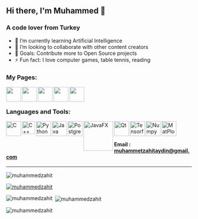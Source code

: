 ## Hi there, I'm Muhammed  👋

### A code lover from Turkey

- 🌱 I’m currently learning Artificial Intelligence
- 👯 I’m looking to collaborate with other content creators
- 🥅 Goals: Contribute more to Open Source projects
- ⚡ Fun fact: I love computer games, table tennis, reading

### My Pages:

[<img align="left" alt="" width="40px" src=https://cdn-icons-png.flaticon.com/512/174/174857.png />][linkedin]
[<img align="left" alt="" width="40px" src="https://cdn3.iconfinder.com/data/icons/logos-and-brands-adobe/512/189_Kaggle-512.png" />][kaggle]
[<img align="left" alt="" width="40px" src="https://user-images.githubusercontent.com/36547915/97088991-45da5d00-1652-11eb-900f-80d106540f4f.png" />][leetcode]
[<img align="left" alt="" width="40px" src="https://cdn4.iconfinder.com/data/icons/social-media-2210/24/Medium-512.png" />][medium]
[<img align="left" alt="" width="40px" src="https://1.bp.blogspot.com/-ULT9oDhqr24/XJYCrttOEpI/AAAAAAAAJYE/inXHXlzblBI3SbcGpiUj4TMNj-E8uPlaQCK4BGAYYCw/s1600/logo%2Bhackerrank%2Bicon.png" />][hackerrank]<br />
<br />

### Languages and Tools:
[<img align="left" alt="C" width="40px" src="https://cdn.iconscout.com/icon/free/png-512/c-programming-569564.png" />](C)
[<img align="left" alt="C++" width="35px" src="https://upload.wikimedia.org/wikipedia/commons/thumb/1/18/ISO_C%2B%2B_Logo.svg/1822px-ISO_C%2B%2B_Logo.svg.png" />](C++)
[<img align="left" alt="Python" width="40px" src="https://cdn.iconscout.com/icon/free/png-256/python-19-1175114.png" />](Python)
[<img align="left" alt="Java" width="40px" src="https://images.vexels.com/media/users/3/166401/isolated/lists/b82aa7ac3f736dd78570dd3fa3fa9e24-java-programming-language-icon.png" />](Java)
[<img align="left" alt="Postgresql" width="40px" src="https://cdn.iconscout.com/icon/free/png-256/postgresql-11-1175122.png" />](PostgreSQL)
[<img align="left" alt="JavaFX" width="80px" src="https://wikiimg.tojsiabtv.com/wikipedia/en/c/cc/JavaFX_Logo.png" />](JavaFX)
[<img align="left" alt="Qt" width="40px" src="https://cdn0.iconfinder.com/data/icons/flat-round-system/512/qt-512.png" />](Qt)
[<img align="left" alt="Tensorflow" width="40px" src="https://upload.wikimedia.org/wikipedia/commons/thumb/2/2d/Tensorflow_logo.svg/1200px-Tensorflow_logo.svg.png" />](Tensorflow)
[<img align="left" alt="Numpy" width="40px" src="https://cdn.worldvectorlogo.com/logos/numpy.svg" />](Numpy)
[<img align="left" alt="MatPlotlib" width="40px" src="https://upload.wikimedia.org/wikipedia/commons/thumb/8/84/Matplotlib_icon.svg/1024px-Matplotlib_icon.svg.png" />](Matplotlib) <br/>
<br/>

#### Email : muhammetzahitaydin@gmail.com

---

<p align="left"> <img src="https://komarev.com/ghpvc/?username=muhammedzahit&label=Profile%20views&color=0e75b6&style=flat" alt="muhammedzahit" /> </p>

<p align="left"> <a href="https://github.com/ryo-ma/github-profile-trophy"><img src="https://github-profile-trophy.vercel.app/?username=muhammedzahit" alt="muhammedzahit" /></a> </p>

<p><img align="left" src="https://github-readme-stats.vercel.app/api/top-langs?username=muhammedzahit&show_icons=true&locale=en&layout=compact" alt="muhammedzahit" /></p>

<p>&nbsp;<img align="center" src="https://github-readme-stats.vercel.app/api?username=muhammedzahit&show_icons=true&locale=en" alt="muhammedzahit" /></p>

<p><img align="center" src="https://github-readme-streak-stats.herokuapp.com/?user=muhammedzahit&" alt="muhammedzahit" /></p>


[linkedin]: https://www.linkedin.com/in/muhammed-zahid-ayd%C4%B1n-14620319a/
[kaggle]: https://www.kaggle.com/muhammetzahitaydn
[leetcode]: https://leetcode.com/muhammetzahitaydin/
[medium]: https://medium.com/@muhammetzahitaydin
[hackerrank]: https://www.hackerrank.com/muhammetzahitay1
